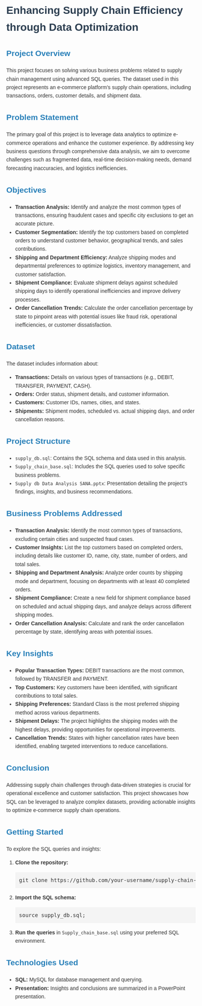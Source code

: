 <body style="font-family: Arial, sans-serif; line-height: 1.6; color: #333;">
<h1 style="color: #2c3e50;">Enhancing Supply Chain Efficiency through Data Optimization</h1>
<h2 style="color: #2980b9;">Project Overview</h2>
<p>This project focuses on solving various business problems related to supply chain management using advanced SQL queries. The dataset used in this project represents an e-commerce platform's supply chain operations, including transactions, orders, customer details, and shipment data.</p>
<h2 style="color: #2980b9;">Problem Statement</h2>
<p>The primary goal of this project is to leverage data analytics to optimize e-commerce operations and enhance the customer experience. By addressing key business questions through comprehensive data analysis, we aim to overcome challenges such as fragmented data, real-time decision-making needs, demand forecasting inaccuracies, and logistics inefficiencies.</p>
<h2 style="color: #2980b9;">Objectives</h2>
<ul>
    <li><strong>Transaction Analysis:</strong> Identify and analyze the most common types of transactions, ensuring fraudulent cases and specific city exclusions to get an accurate picture.</li>
    <li><strong>Customer Segmentation:</strong> Identify the top customers based on completed orders to understand customer behavior, geographical trends, and sales contributions.</li>
    <li><strong>Shipping and Department Efficiency:</strong> Analyze shipping modes and departmental preferences to optimize logistics, inventory management, and customer satisfaction.</li>
    <li><strong>Shipment Compliance:</strong> Evaluate shipment delays against scheduled shipping days to identify operational inefficiencies and improve delivery processes.</li>
    <li><strong>Order Cancellation Trends:</strong> Calculate the order cancellation percentage by state to pinpoint areas with potential issues like fraud risk, operational inefficiencies, or customer dissatisfaction.</li>
</ul>
<h2 style="color: #2980b9;">Dataset</h2>
<p>The dataset includes information about:</p>
<ul>
    <li><strong>Transactions:</strong> Details on various types of transactions (e.g., DEBIT, TRANSFER, PAYMENT, CASH).</li>
    <li><strong>Orders:</strong> Order status, shipment details, and customer information.</li>
    <li><strong>Customers:</strong> Customer IDs, names, cities, and states.</li>
    <li><strong>Shipments:</strong> Shipment modes, scheduled vs. actual shipping days, and order cancellation reasons.</li>
</ul>
<h2 style="color: #2980b9;">Project Structure</h2>
<ul>
    <li><code>supply_db.sql</code>: Contains the SQL schema and data used in this analysis.</li>
    <li><code>Supply_chain_base.sql</code>: Includes the SQL queries used to solve specific business problems.</li>
    <li><code>Supply db Data Analysis SANA.pptx</code>: Presentation detailing the project's findings, insights, and business recommendations.</li>
</ul>
<h2 style="color: #2980b9;">Business Problems Addressed</h2>
<ul>
    <li><strong>Transaction Analysis:</strong> Identify the most common types of transactions, excluding certain cities and suspected fraud cases.</li>
    <li><strong>Customer Insights:</strong> List the top customers based on completed orders, including details like customer ID, name, city, state, number of orders, and total sales.</li>
    <li><strong>Shipping and Department Analysis:</strong> Analyze order counts by shipping mode and department, focusing on departments with at least 40 completed orders.</li>
    <li><strong>Shipment Compliance:</strong> Create a new field for shipment compliance based on scheduled and actual shipping days, and analyze delays across different shipping modes.</li>
    <li><strong>Order Cancellation Analysis:</strong> Calculate and rank the order cancellation percentage by state, identifying areas with potential issues.</li>
</ul>
<h2 style="color: #2980b9;">Key Insights</h2>
<ul>
    <li><strong>Popular Transaction Types:</strong> DEBIT transactions are the most common, followed by TRANSFER and PAYMENT.</li>
    <li><strong>Top Customers:</strong> Key customers have been identified, with significant contributions to total sales.</li>
    <li><strong>Shipping Preferences:</strong> Standard Class is the most preferred shipping method across various departments.</li>
    <li><strong>Shipment Delays:</strong> The project highlights the shipping modes with the highest delays, providing opportunities for operational improvements.</li>
    <li><strong>Cancellation Trends:</strong> States with higher cancellation rates have been identified, enabling targeted interventions to reduce cancellations.</li>
</ul>
<h2 style="color: #2980b9;">Conclusion</h2>
<p>Addressing supply chain challenges through data-driven strategies is crucial for operational excellence and customer satisfaction. This project showcases how SQL can be leveraged to analyze complex datasets, providing actionable insights to optimize e-commerce supply chain operations.</p>
<h2 style="color: #2980b9;">Getting Started</h2>
<p>To explore the SQL queries and insights:</p>
<ol>
    <li><strong>Clone the repository:</strong></li>
    <pre style="background-color: #f4f4f4; padding: 10px;">git clone https://github.com/your-username/supply-chain-data-analysis.git</pre>
    <li><strong>Import the SQL schema:</strong></li>
    <pre style="background-color: #f4f4f4; padding: 10px;">source supply_db.sql;</pre>
    <li><strong>Run the queries</strong> in <code>Supply_chain_base.sql</code> using your preferred SQL environment.</li>
</ol>
<h2 style="color: #2980b9;">Technologies Used</h2>
<ul>
    <li><strong>SQL:</strong> MySQL for database management and querying.</li>
    <li><strong>Presentation:</strong> Insights and conclusions are summarized in a PowerPoint presentation.</li>
</ul>
</body>
